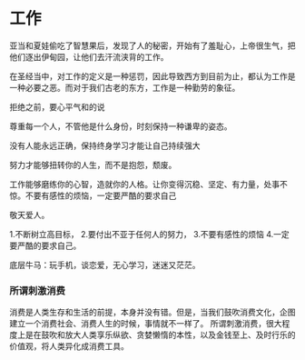 # 工作

亚当和夏娃偷吃了智慧果后，发现了人的秘密，开始有了羞耻心，上帝很生气，把他们逐出伊甸园，让他们去汗流浃背的工作。

在圣经当中，对工作的定义是一种惩罚，因此导致西方到目前为止，都认为工作是一种必要之恶。而对于我们古老的东方，工作是一种勤劳的象征。

拒绝之前，要心平气和的说

尊重每一个人，不管他是什么身份，时刻保持一种谦卑的姿态。

没有人能永远正确，保持终身学习才能让自己持续强大

努力才能够扭转你的人生，而不是抱怨，颓废。

工作能够磨练你的心智，造就你的人格。让你变得沉稳、坚定、有力量，处事不惊。不要有感性的烦恼，一定要严酷的要求自己

敬天爱人。

1.不断树立高目标，
2.要付出不亚于任何人的努力，
3.不要有感性的烦恼
4.一定要严酷的要求自己。

底层牛马：玩手机，谈恋爱，无心学习，迷迷又茫茫。


### 所谓刺激消费
消费是人类生存和生活的前提，本身并没有错。但是，当我们鼓吹消费文化，企图建立一个消费社会、消费人生的时候，事情就不一样了。
所谓刺激消费，很大程度上是在鼓吹和放大人类享乐纵欲、贪婪懒惰的本性，以及金钱至上、及时行乐的价值观，将人类异化成消费工具。